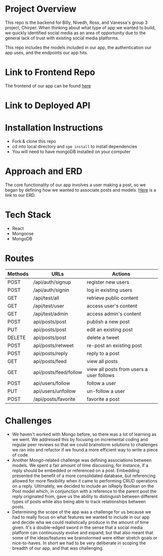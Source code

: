 # Project Overview
This repo is the backend for Billy, Nivedh, Ross, and Vanessa's group 3 project, Chirper. When thinking about what type of app we wanted to build, we quickly identified social media as an area of opportunity due to the general lack of trust with existing social media platforms.

This repo includes the models included in our app, the authentication our app uses, and the endpoints our app hits.

# Link to Frontend Repo
The frontend of our app can be found [here](https://github.com/SFX818/Team-7-frontend)

# Link to Deployed API

# Installation Instructions
- Fork & clone this repo
- cd into local directory and `npm install` to install dependencies
- You will need to have mongoDB installed on your computer

# Approach and ERD
The core functionality of our app involves a user making a post, so we began by defining how we wanted to associate posts and models. [Here](https://lucid.app/lucidchart/invitations/accept/8a5ee3bc-9af1-4987-b8d1-c4cc620a7719) is a link to our ERD.

# Tech Stack
- React
- Mongoose
- MongoDB

# Routes
Methods | URLs | Actions
--------|------|---------
POST  | /api/auth/signup | register new users
POST  | /api/auth/signin | log in existing users
GET   | /api/test/all    | retrieve public content
GET   | /api/test/user   | access user's content
GET   | /api/test/admin  | access admin's content
POST  | api/posts/post   | publish a new post
PUT   | api/posts/post   | edit an existing post
DELETE| api/posts/post   | delete a tweet
POST  | api/posts/retweet| re-post an existing post
POST  | api/posts/reply  | reply to a post
GET   | api/posts/feed   | view all posts
GET   | api/posts/feed/follow | view all posts from users a user follows
POST  | api/users/follow | follow a user
PUT   | api/users/unfollow | un-follow a user 
POST  | /api/posts/favorite | favorite a post

# Challenges
- We haven't worked with Mongo before, so there was a lot of learning as we went. We addressed this by focusing on incremental coding and regular peer reviews so that we could brainstorm solutions to challenges we ran into and refactor if we found a more efficient way to write a piece of code.
- Another Mongo-related challenge was defining associations between models. We spent a fair amount of time discussing, for instance, if a reply should be embedded or referenced on a post. Embedding presented the benefit of a more consolidated database, but referencing allowed for more flexibility when it came to performing CRUD operations on a reply. Ultimately, we decided to include an isReply Boolean on the Post model which, in conjunction with a reference to the parent post the reply originated from, gave us the ability to distinguish between different types of posts while also being able to track relationships between posts.  
- Determining the scope of the app was a challenge for us because we had to really focus on what features we wanted to include in our app and decide wha we could realistically produce in the amount of time given. It's a double-edged sword in the sense that a social media platform can continuously evolve and expand, but that also meant that some of the ideas/features we brainstormed were either stretch goals or nice-to-haves. In short we had to be very deliberate in scoping the breadth of our app, and that was challenging.  

